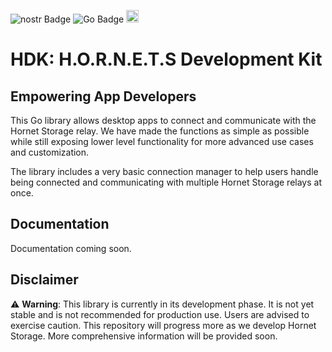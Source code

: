 ![nostr Badge](https://img.shields.io/badge/nostr-8e30eb?style=flat) ![Go Badge](https://img.shields.io/badge/Go-00ADD8?logo=go&logoColor=white) <img src="https://static.wixstatic.com/media/e9326a_3823e7e6a7e14488954bb312d11636da~mv2.png" height="20">

# HDK: H.O.R.N.E.T.S Development Kit

## Empowering App Developers

This Go library allows desktop apps to connect and communicate with the Hornet Storage relay. We have made the functions as simple as possible while still exposing lower level functionality for more advanced use cases and customization.

The library includes a very basic connection manager to help users handle being connected and communicating with multiple Hornet Storage relays at once.

## Documentation

Documentation coming soon.

## Disclaimer
⚠️ **Warning**: This library is currently in its development phase. It is not yet stable and is not recommended for production use. Users are advised to exercise caution. This repository will progress more as we develop Hornet Storage. More comprehensive information will be provided soon.
